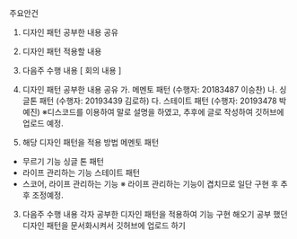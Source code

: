 
주요안건
1. 디자인 패턴 공부한 내용 공유
2. 디자인 패턴 적용할 내용
3. 다음주 수행 내용
[ 회의 내용 ]
1. 디자인 패턴 공부한 내용 공유
 가. 메멘토 패턴 (수행자: 20183487 이승찬)
 나. 싱글톤 패턴 (수행자: 20193439 김로하)
 다. 스테이트 패턴 (수행자: 20193478 박예진)
※디스코드를 이용하여 말로 설명을 하였고, 추후에 글로 작성하여 깃허브에 업로드 예정.

2. 해당 디자인 패턴을 적용 방법
 메멘토 패턴
  - 무르기 기능
 싱글 톤 패턴
  - 라이프 관리하는 기능
 스테이트 패턴
  - 스코어, 라이프 관리하는 기능
※ 라이프 관리하는 기능이 겹치므로 일단 구현 후 추후 조정예정.

3. 다음주 수행 내용
 각자 공부한 디자인 패턴을 적용하여 기능 구현 해오기
 공부 했던 디자인 패턴을 문서화시켜서 깃허브에 업로드 하기

